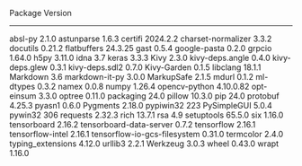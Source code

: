 Package                      Version
---------------------------- ---------
absl-py                      2.1.0
astunparse                   1.6.3
certifi                      2024.2.2
charset-normalizer           3.3.2
docutils                     0.21.2
flatbuffers                  24.3.25
gast                         0.5.4
google-pasta                 0.2.0
grpcio                       1.64.0
h5py                         3.11.0
idna                         3.7
keras                        3.3.3
Kivy                         2.3.0
kivy-deps.angle              0.4.0
kivy-deps.glew               0.3.1
kivy-deps.sdl2               0.7.0
Kivy-Garden                  0.1.5
libclang                     18.1.1
Markdown                     3.6
markdown-it-py               3.0.0
MarkupSafe                   2.1.5
mdurl                        0.1.2
ml-dtypes                    0.3.2
namex                        0.0.8
numpy                        1.26.4
opencv-python                4.10.0.82
opt-einsum                   3.3.0
optree                       0.11.0
packaging                    24.0
pillow                       10.3.0
pip                          24.0
protobuf                     4.25.3
pyasn1                       0.6.0
Pygments                     2.18.0
pypiwin32                    223
PySimpleGUI                  5.0.4
pywin32                      306
requests                     2.32.3
rich                         13.7.1
rsa                          4.9
setuptools                   65.5.0
six                          1.16.0
tensorboard                  2.16.2
tensorboard-data-server      0.7.2
tensorflow                   2.16.1
tensorflow-intel             2.16.1
tensorflow-io-gcs-filesystem 0.31.0
termcolor                    2.4.0
typing_extensions            4.12.0
urllib3                      2.2.1
Werkzeug                     3.0.3
wheel                        0.43.0
wrapt                        1.16.0
